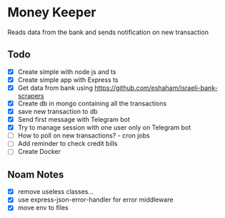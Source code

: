 # Money Keeper

Reads data from the bank and sends notification on new transaction

## Todo

- [x] Create simple with node js and ts
- [x] Create simple app with Express ts
- [x] Get data from bank using <https://github.com/eshaham/israeli-bank-scrapers>
- [X] Create db in mongo containing all the transactions
- [X] save new transaction to db
- [X] Send first message with Telegram bot
- [X] Try to manage session with one user only on Telegram bot
- [ ] How to poll on new transactions? - cron jobs
- [ ] Add reminder to check credit bills
- [ ] Create Docker

## Noam Notes

- [X] remove useless classes...
- [X] use express-json-error-handler for error middleware
- [X] move env to files
